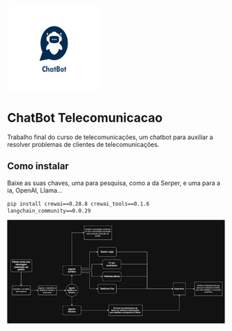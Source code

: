 <img src="assets/chatbot.png" alt="logo" id="imagem" width="215" height="200" style="border-radius: 15px;">

# ChatBot Telecomunicacao
Trabalho final do curso de telecomunicações, um chatbot para auxiliar a resolver problemas de clientes de telecomunicações. <br>

## Como instalar
Baixe as suas chaves, uma para pesquisa, como a da Serper, e uma para a ia, OpenAI, Llama...
```
pip install crewai==0.28.8 crewai_tools==0.1.6 langchain_community==0.0.29
```

<img src="assets/Fluxograma.png" alt="logo" id="imagem" >

